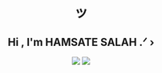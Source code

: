 
<div align="center">
  <h1 align = "center">ッ</h1>
<h2 align="center">Hi  ,  I'm HAMSATE SALAH  .ᐟ › </h2>

</div>




<div align="center">
  
  [![](https://img.shields.io/badge/-@r4ven.-%231DA1F2?style=flat-square&logo=twitter&logoColor=ffffff)](https://twitter.com/Salah_HT)
  [![](https://img.shields.io/badge/-@r4ven.-%23181717?style=flat-square&logo=github)](https://github.com/SalaHmT)
  
</div>





  


